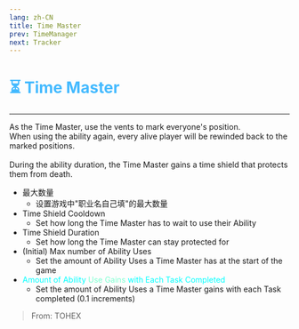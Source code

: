 ```yaml
---
lang: zh-CN
title: Time Master
prev: TimeManager
next: Tracker
---
```


# <font color="#44baff">⏳ <b>Time Master</b></font> <Badge text="Support" type="tip" vertical="middle"/>

***

As the Time Master, use the vents to mark everyone's position.<br>
When using the ability again, every alive player will be rewinded back to the marked positions.<br><br>
During the ability duration, the Time Master gains a time shield that protects them from death.

- 最大数量
  - 设置游戏中"职业名自己填"的最大数量
- Time Shield Cooldown
  - Set how long the Time Master has to wait to use their Ability
- Time Shield Duration
  - Set how long the Time Master can stay protected for
- (Initial) Max number of Ability Uses
  - Set the amount of Ability Uses a Time Master has at the start of the game
- <font color=#00ffff>Amount of Ability</font> <font color=#7fffd2>Use Gains</font> <font color=#00ffff>with Each Task Completed</font>
  - Set the amount of Ability Uses a Time Master gains with each Task completed (0.1 increments)

> From: TOHEX
